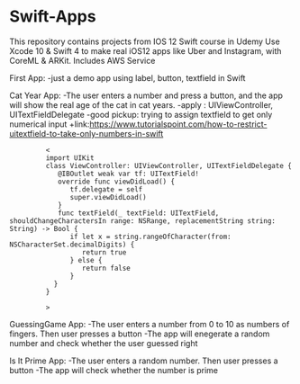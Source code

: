 # Swift-Apps
This repository contains projects from IOS 12 Swift course in Udemy
Use Xcode 10 & Swift 4 to make real iOS12 apps like Uber and Instagram, with CoreML & ARKit. Includes AWS Service

First App:
  -just a demo app using label, button, textfield in Swift
  
Cat Year App:
  -The user enters a number and press a button, and the app will show the real age of the cat in cat years.
  -apply : UIViewController, UITextFieldDelegate
  -good pickup: trying to assign textfield to get only numerical input
          +link:https://www.tutorialspoint.com/how-to-restrict-uitextfield-to-take-only-numbers-in-swift
         
             <
             import UIKit
             class ViewController: UIViewController, UITextFieldDelegate {
                @IBOutlet weak var tf: UITextField!
                override func viewDidLoad() {
                   tf.delegate = self
                   super.viewDidLoad()
                }
                func textField(_ textField: UITextField, shouldChangeCharactersIn range: NSRange, replacementString string: String) -> Bool {
                   if let x = string.rangeOfCharacter(from: NSCharacterSet.decimalDigits) {
                      return true
                   } else {
                      return false
                   }
               }
             }
             
             >

GuessingGame App:
-The user enters a number from 0 to 10 as numbers of fingers. Then user presses a button
 -The app will enegerate a random number and check whether the user guessed right
 
 Is It Prime App:
 -The user enters a random number. Then user presses a button
 -The app will check whether the number is prime

